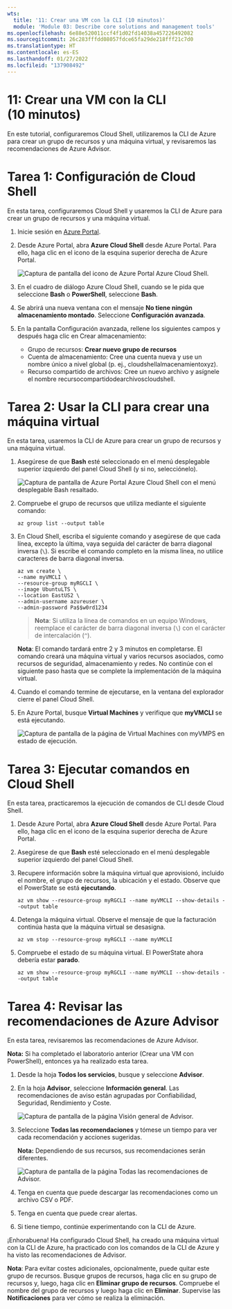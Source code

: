 ```yaml
---
wts:
  title: '11: Crear una VM con la CLI (10 minutos)'
  module: 'Module 03: Describe core solutions and management tools'
ms.openlocfilehash: 6e88e520011ccf4f1d02fd14038a457226492082
ms.sourcegitcommit: 26c283fffdd08057fdce65fa29de218fff21c7d0
ms.translationtype: HT
ms.contentlocale: es-ES
ms.lasthandoff: 01/27/2022
ms.locfileid: "137908492"
---
```

# <a name="11---create-a-vm-with-the-cli-10-min"></a>11: Crear una VM con la CLI (10 minutos)

En este tutorial, configuraremos Cloud Shell, utilizaremos la CLI de Azure para crear un grupo de recursos y una máquina virtual, y revisaremos las recomendaciones de Azure Advisor. 

# <a name="task-1-configure-the-cloud-shell"></a>Tarea 1: Configuración de Cloud Shell 

En esta tarea, configuraremos Cloud Shell y usaremos la CLI de Azure para crear un grupo de recursos y una máquina virtual.  

1. Inicie sesión en [Azure Portal](https://portal.azure.com).

2. Desde Azure Portal, abra **Azure Cloud Shell** desde Azure Portal. Para ello, haga clic en el icono de la esquina superior derecha de Azure Portal.

    ![Captura de pantalla del icono de Azure Portal Azure Cloud Shell.](../images/1002.png)
   
3. En el cuadro de diálogo Azure Cloud Shell, cuando se le pida que seleccione **Bash** o **PowerShell**, seleccione **Bash**. 

4. Se abrirá una nueva ventana con el mensaje **No tiene ningún almacenamiento montado**. Seleccione **Configuración avanzada**.

5. En la pantalla Configuración avanzada, rellene los siguientes campos y después haga clic en Crear almacenamiento:
    - Grupo de recursos: **Crear nuevo grupo de recursos**
    - Cuenta de almacenamiento: Cree una cuenta nueva y use un nombre único a nivel global (p. ej., cloudshellalmacenamientoxyz).
    - Recurso compartido de archivos: Cree un nuevo archivo y asígnele el nombre recursocompartidodearchivoscloudshell.


# <a name="task-2-use-cli-to-create-a-virtual-machine"></a>Tarea 2: Usar la CLI para crear una máquina virtual

En esta tarea, usaremos la CLI de Azure para crear un grupo de recursos y una máquina virtual.

1. Asegúrese de que **Bash** esté seleccionado en el menú desplegable superior izquierdo del panel Cloud Shell (y si no, selecciónelo).

    ![Captura de pantalla de Azure Portal Azure Cloud Shell con el menú desplegable Bash resaltado.](../images/1002a.png)


2. Compruebe el grupo de recursos que utiliza mediante el siguiente comando:

    ```cli
    az group list --output table
    ```

4. En Cloud Shell, escriba el siguiente comando y asegúrese de que cada línea, excepto la última, vaya seguida del carácter de barra diagonal inversa (`\`). Si escribe el comando completo en la misma línea, no utilice caracteres de barra diagonal inversa. 

    ```cli
    az vm create \
    --name myVMCLI \
    --resource-group myRGCLI \
    --image UbuntuLTS \
    --location EastUS2 \
    --admin-username azureuser \
    --admin-password Pa$$w0rd1234
    ```

    >**Nota**: Si utiliza la línea de comandos en un equipo Windows, reemplace el carácter de barra diagonal inversa (`\`) con el carácter de intercalación (`^`).

    **Nota**: El comando tardará entre 2 y 3 minutos en completarse. El comando creará una máquina virtual y varios recursos asociados, como recursos de seguridad, almacenamiento y redes. No continúe con el siguiente paso hasta que se complete la implementación de la máquina virtual. 

5. Cuando el comando termine de ejecutarse, en la ventana del explorador cierre el panel Cloud Shell.

6. En Azure Portal, busque **Virtual Machines** y verifique que **myVMCLI** se está ejecutando.

    ![Captura de pantalla de la página de Virtual Machines con myVMPS en estado de ejecución.](../images/1101.png)


# <a name="task-3-execute-commands-in-the-cloud-shell"></a>Tarea 3: Ejecutar comandos en Cloud Shell

En esta tarea, practicaremos la ejecución de comandos de CLI desde Cloud Shell. 

1. Desde Azure Portal, abra **Azure Cloud Shell** desde Azure Portal. Para ello, haga clic en el icono de la esquina superior derecha de Azure Portal.

2. Asegúrese de que **Bash** esté seleccionado en el menú desplegable superior izquierdo del panel Cloud Shell.

3. Recupere información sobre la máquina virtual que aprovisionó, incluido el nombre, el grupo de recursos, la ubicación y el estado. Observe que el PowerState se está **ejecutando**.

    ```cli
    az vm show --resource-group myRGCLI --name myVMCLI --show-details --output table 
    ```

4. Detenga la máquina virtual. Observe el mensaje de que la facturación continúa hasta que la máquina virtual se desasigna. 

    ```cli
    az vm stop --resource-group myRGCLI --name myVMCLI
    ```

5. Compruebe el estado de su máquina virtual. El PowerState ahora debería estar **parado**.

    ```cli
    az vm show --resource-group myRGCLI --name myVMCLI --show-details --output table 
    ```

# <a name="task-4-review-azure-advisor-recommendations"></a>Tarea 4: Revisar las recomendaciones de Azure Advisor

En esta tarea, revisaremos las recomendaciones de Azure Advisor.

   **Nota:** Si ha completado el laboratorio anterior (Crear una VM con PowerShell), entonces ya ha realizado esta tarea. 

1. Desde la hoja **Todos los servicios**, busque y seleccione **Advisor**. 

2. En la hoja **Advisor**, seleccione **Información general**. Las recomendaciones de aviso están agrupadas por Confiabilidad, Seguridad, Rendimiento y Coste. 

    ![Captura de pantalla de la página Visión general de Advisor. ](../images/1103.png)

3. Seleccione **Todas las recomendaciones** y tómese un tiempo para ver cada recomendación y acciones sugeridas. 

    **Nota:** Dependiendo de sus recursos, sus recomendaciones serán diferentes. 

    ![Captura de pantalla de la página Todas las recomendaciones de Advisor. ](../images/1104.png)

4. Tenga en cuenta que puede descargar las recomendaciones como un archivo CSV o PDF. 

5. Tenga en cuenta que puede crear alertas. 

6. Si tiene tiempo, continúe experimentando con la CLI de Azure. 

¡Enhorabuena! Ha configurado Cloud Shell, ha creado una máquina virtual con la CLI de Azure, ha practicado con los comandos de la CLI de Azure y ha visto las recomendaciones de Advisor.

**Nota**: Para evitar costes adicionales, opcionalmente, puede quitar este grupo de recursos. Busque grupos de recursos, haga clic en su grupo de recursos y, luego, haga clic en **Eliminar grupo de recursos**. Compruebe el nombre del grupo de recursos y luego haga clic en **Eliminar**. Supervise las **Notificaciones** para ver cómo se realiza la eliminación.
